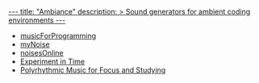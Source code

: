 [---
title: "Ambiance"
description: >
    Sound generators for ambient coding environments
---]()

* [musicForProgramming](https://musicforprogramming.net/latest/)
* [myNoise](https://mynoise.net/)
* [noisesOnline](https://noises.online/)
* [Experiment in Time](https://atimexp.blogspot.com/)
* [Polyrhythmic Music for Focus and Studying](https://www.youtube.com/watch?v=sXC6AUbY69A)